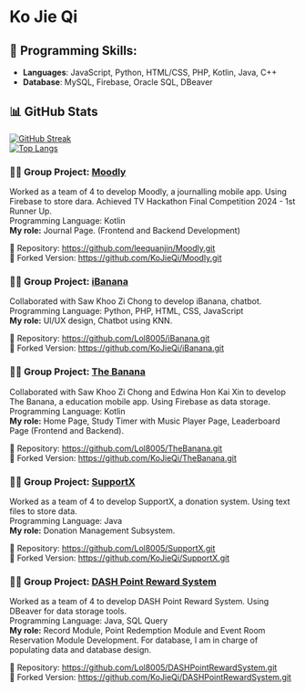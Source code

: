 # Ko Jie Qi
## 🔧 Programming Skills:
- **Languages**: JavaScript, Python, HTML/CSS, PHP, Kotlin, Java, C++
- **Database**: MySQL, Firebase, Oracle SQL, DBeaver

## 📊 GitHub Stats  
[![GitHub Streak](https://github-readme-streak-stats-pi-bice.vercel.app?user=KoJieQi&theme=vue-dark)](https://git.io/streak-stats)  
[![Top Langs](https://github-readme-stats-lyart-zeta-54.vercel.app/api/top-langs/?username=Lol8005&layout=donut&theme=vue-dark&langs_count=8)](https://github.com/anuraghazra/github-readme-stats)

### 🧑‍💻 Group Project: [Moodly](https://github.com/leequanjin/Moodly.git)  
Worked as a team of 4 to develop Moodly, a journalling mobile app. Using Firebase to store dara. Achieved TV Hackathon Final Competition 2024 - 1st Runner Up.  
Programming Language: Kotlin  
**My role:** Journal Page. (Frontend and Backend Development)  
  
🔗 Repository: https://github.com/leequanjin/Moodly.git  
🔁 Forked Version: https://github.com/KoJieQi/Moodly.git 

### 🧑‍💻 Group Project: [iBanana](https://github.com/Lol8005/iBanana.git)  
Collaborated with Saw Khoo Zi Chong to develop iBanana, chatbot.  
Programming Language: Python, PHP, HTML, CSS, JavaScript  
**My role:** UI/UX design, Chatbot using KNN.  
  
🔗 Repository: https://github.com/Lol8005/iBanana.git  
🔁 Forked Version: https://github.com/KoJieQi/iBanana.git  

### 🧑‍💻 Group Project: [The Banana](https://github.com/Lol8005/TheBanana.git)  
Collaborated with Saw Khoo Zi Chong and Edwina Hon Kai Xin to develop The Banana, a education mobile app. Using Firebase as data storage.  
Programming Language: Kotlin  
**My role:** Home Page, Study Timer with Music Player Page, Leaderboard Page (Frontend and Backend).

🔗 Repository: https://github.com/Lol8005/TheBanana.git  
🔁 Forked Version: https://github.com/KoJieQi/TheBanana.git  

### 🧑‍💻 Group Project: [SupportX](https://github.com/Lol8005/SupportX.git)  
Worked as a team of 4 to develop SupportX, a donation system. Using text files to store data.  
Programming Language: Java   
**My role:** Donation Management Subsystem.

🔗 Repository: https://github.com/Lol8005/SupportX.git  
🔁 Forked Version: https://github.com/KoJieQi/SupportX.git

### 🧑‍💻 Group Project: [DASH Point Reward System](https://github.com/Lol8005/DASHPointRewardSystem.git)  
Worked as a team of 4 to develop DASH Point Reward System. Using DBeaver for data storage tools.  
Programming Language: Java, SQL Query  
**My role:** Record Module, Point Redemption Module and Event Room Reservation Module Development. For database, I am in charge of populating data and database design. 

🔗 Repository: https://github.com/Lol8005/DASHPointRewardSystem.git  
🔁 Forked Version: https://github.com/KoJieQi/DASHPointRewardSystem.git  
